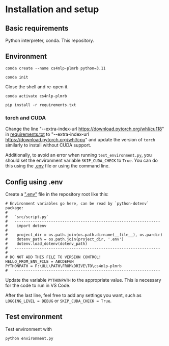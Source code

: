 # Installation and setup

## Basic requirements

Python interpreter, conda. This repository.

## Environment

```commandline
conda create --name cs4nlp-plmrb python=3.11
```

```commandline
conda init
```

Close the shell and re-open it.

```commandline
conda activate cs4nlp-plmrb
```

```commandline
pip install -r requirements.txt
```

### torch and CUDA
Change the line "--extra-index-url https://download.pytorch.org/whl/cu118" in [requirements.txt](../requirements.txt)
to "--extra-index-url https://download.pytorch.org/whl/cpu" and update the version of `torch` similarly to install without CUDA support.

Additionally, to avoid an error when running `test_environment.py`, you should set the environment variable
`SKIP_CUDA_CHECK` to `True`. You can do this using the [.env](../.env) file or using the command line.

## Config using .env

Create a [".env"](../.env) file in the repository root like this:
```
# Environment variables go here, can be read by `python-dotenv` package:
#
#   `src/script.py`
#   ----------------------------------------------------------------
#    import dotenv
#
#    project_dir = os.path.join(os.path.dirname(__file__), os.pardir)
#    dotenv_path = os.path.join(project_dir, '.env')
#    dotenv.load_dotenv(dotenv_path)
#   ----------------------------------------------------------------
#
# DO NOT ADD THIS FILE TO VERSION CONTROL!
HELLO_FROM_ENV_FILE = ABCDEFGH
PYTHONPATH = F:\ULL\PATH\FROM\DRIVE\TO\cs4nlp-plmrb
#   ----------------------------------------------------------------

```

Update the variable `PYTHONPATH` to the appropriate value. This is necessary for the code to run in VS Code.

After the last line, feel free to add any settings you want, such as `LOGGING_LEVEL = DEBUG` or `SKIP_CUDA_CHECK = True`.

## Test environment
Test environment with
```commandline
python environment.py
```